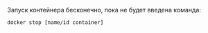 Запуск контейнера бесконечно, пока не будет введена команда:
```
docker stop [name/id container]
```